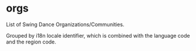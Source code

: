 # orgs
List of Swing Dance Organizations/Communities.

Grouped by i18n locale identifier, which is combined with the language code and the region code.


